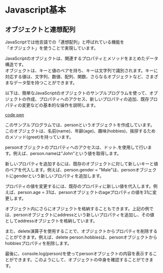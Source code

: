 # Javascript基本
## オブジェクトと連想配列
JavaScriptでは他言語での「連想配列」と呼ばれている機能を  
「オブジェクト」を使うことで実現しています。  

JavaScriptのオブジェクトは、関連するプロパティとメソッドをまとめたデータ構造です。  
オブジェクトは、キーと値のペアを持ち、キーは文字列で識別されます。キーに対応する値は、文字列、数値、配列、関数、さらなるオブジェクトなど、さまざまなデータ型を持つことができます。

以下は、簡単なJavaScriptのオブジェクトのサンプルプログラムを使って、オブジェクトの作成、プロパティへのアクセス、新しいプロパティの追加、既存プロパティの変更などの基本的な操作を説明します。

[code pen](https://codepen.io/mura-no/pen/QWJVMmm)

このサンプルプログラムでは、personというオブジェクトを作成しています。このオブジェクトは、名前(name)、年齢(age)、趣味(hobbies)、挨拶するためのメソッド(greet)を持っています。

personオブジェクトのプロパティへのアクセスは、ドット.を使用して行います。例えば、person.nameは"John"という値を取得します。

新しいプロパティを追加するには、既存のオブジェクトに対して新しいキーと値のペアを代入します。例えば、person.gender = "Male"は、personオブジェクトにgenderという新しいプロパティを追加します。

プロパティの値を変更するには、既存のプロパティに新しい値を代入します。例えば、person.age = 31は、personオブジェクトのageプロパティの値を31に変更します。

オブジェクト内にさらにオブジェクトを格納することもできます。上記の例では、personオブジェクトにaddressという新しいプロパティを追加し、その値としてaddressオブジェクトを格納しています。

また、delete演算子を使用することで、オブジェクトからプロパティを削除することができます。例えば、delete person.hobbiesは、personオブジェクトからhobbiesプロパティを削除します。

最後に、console.log(person)を使ってpersonオブジェクトの内容を表示することができます。このようにして、オブジェクトの中身を確認することができます。

